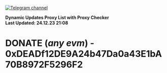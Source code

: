 [![Telegram channel](https://img.shields.io/endpoint?url=https://runkit.io/damiankrawczyk/telegram-badge/branches/master?url=https://t.me/n4z4v0d)](https://t.me/n4z4v0d) 

**Dynamic Updates Proxy List with Proxy Checker**  
**Last Updated: 24.12.23 21:08**

# DONATE (_any evm_) - 0xDEADf12DE9A24b47Da0a43E1bA70B8972F5296F2
